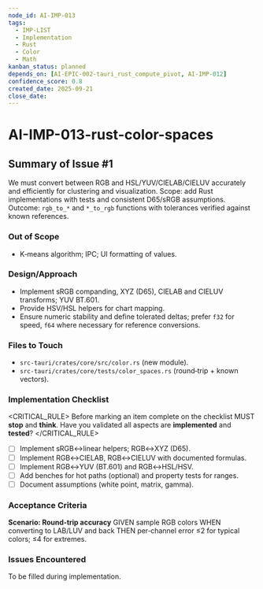 ```yaml
---
node_id: AI-IMP-013
tags:
  - IMP-LIST
  - Implementation
  - Rust
  - Color
  - Math
kanban_status: planned
depends_on: [AI-EPIC-002-tauri_rust_compute_pivot, AI-IMP-012]
confidence_score: 0.8
created_date: 2025-09-21
close_date:
--- 
```


# AI-IMP-013-rust-color-spaces

## Summary of Issue #1
We must convert between RGB and HSL/YUV/CIELAB/CIELUV accurately and efficiently for clustering and visualization. Scope: add Rust implementations with tests and consistent D65/sRGB assumptions. Outcome: `rgb_to_*` and `*_to_rgb` functions with tolerances verified against known references.

### Out of Scope 
- K‑means algorithm; IPC; UI formatting of values.

### Design/Approach  
- Implement sRGB companding, XYZ (D65), CIELAB and CIELUV transforms; YUV BT.601.
- Provide HSV/HSL helpers for chart mapping.
- Ensure numeric stability and define tolerated deltas; prefer `f32` for speed, `f64` where necessary for reference conversions.

### Files to Touch
- `src-tauri/crates/core/src/color.rs` (new module).
- `src-tauri/crates/core/tests/color_spaces.rs` (round‑trip + known vectors).

### Implementation Checklist

<CRITICAL_RULE>
Before marking an item complete on the checklist MUST **stop** and **think**. Have you validated all aspects are **implemented** and **tested**? 
</CRITICAL_RULE> 

- [ ] Implement sRGB↔linear helpers; RGB↔XYZ (D65).
- [ ] Implement RGB↔CIELAB, RGB↔CIELUV with documented formulas.
- [ ] Implement RGB↔YUV (BT.601) and RGB↔HSL/HSV.
- [ ] Add benches for hot paths (optional) and property tests for ranges.
- [ ] Document assumptions (white point, matrix, gamma).

### Acceptance Criteria
**Scenario: Round‑trip accuracy**
GIVEN sample RGB colors
WHEN converting to LAB/LUV and back
THEN per‑channel error ≤2 for typical colors; ≤4 for extremes.

### Issues Encountered 
To be filled during implementation.

